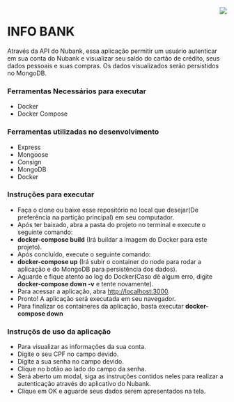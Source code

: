<img src="icon.png" align="right" />

# INFO BANK

Através da API do Nubank, essa aplicação permitir um usuário autenticar em sua conta do Nubank e visualizar seu saldo do cartão de crédito, seus dados pessoais e suas compras.
Os dados visualizados serão persistidos no MongoDB.


### Ferramentas Necessários para executar

- Docker
- Docker Compose

### Ferramentas utilizadas no desenvolvimento

- Express
- Mongoose
- Consign
- MongoDB
- Docker

### Instruções para executar

- Faça o clone ou baixe esse repositório no local que desejar(De preferência na partição principal) em seu computador.
- Após ter baixado, abra a pasta do projeto no terminal e execute o seguinte comando:
- <strong>docker-compose build</strong> (Irá buildar a imagem do Docker para este projeto).
- Após concluído, execute o seguinte comando:
- <strong>docker-compose up</strong> (Irá subir o container do node para rodar a aplicação e do MongoDB para persistência dos dados).
- Aguarde e fique atento ao log do Docker(Caso dê algum erro, digite <strong>docker-compose down -v</strong> e tente novamente).
- Para acessar a aplicação, abra <a href="http://localhost:3000" target="_blank">http://localhost:3000</a>.
- Pronto! A aplicação será executada em seu navegador.
- Para finalizar os containeres da aplicação, basta executar <strong>docker-compose down</strong>

### Instruçõs de uso da aplicação

- Para visualizar as informações da sua conta.
- Digite o seu CPF no campo devido.
- Digite a sua senha no campo devido.
- Clique no botão ao lado do campo da senha.
- Será aberto um modal, siga as instruções contidos neles para realizar a autenticação através do aplicativo do Nubank.
- Clique em OK e aguarde seus dados serem apresentados na tela.

